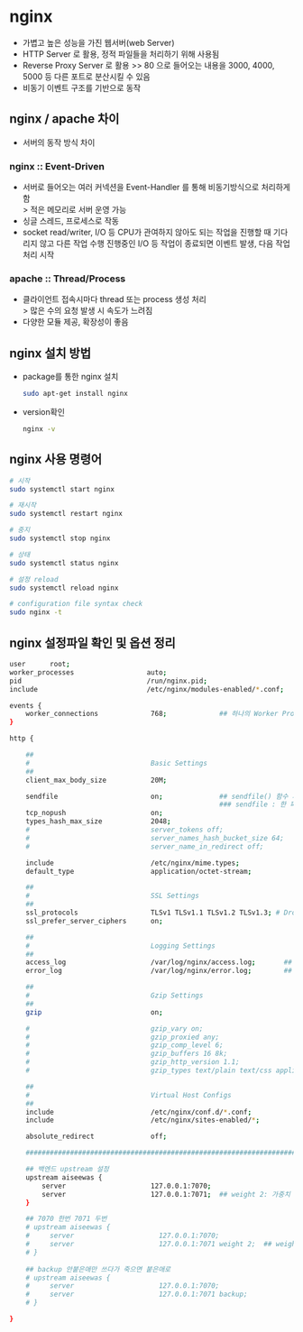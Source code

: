# nginx
- 가볍고 높은 성능을 가진 웹서버(web Server)
- HTTP Server 로 활용, 정적 파일들을 처리하기 위해 사용됨
- Reverse Proxy Server 로 활용  >> 80 으로 들어오는 내용을 3000, 4000, 5000 등 다른 포트로 분산시킬 수 있음
- 비동기 이벤트 구조를 기반으로 동작

## nginx / apache 차이
- 서버의 동작 방식 차이
### nginx :: Event-Driven
- 서버로 들어오는 여러 커넥션을 Event-Handler 를 통해 비동기방식으로 처리하게 함        
    \> 적은 메모리로 서버 운영 가능
- 싱글 스레드, 프로세스로 작동
- socket read/writer, I/O 등 CPU가 관여하지 않아도 되는 작업을 진행할 때 기다리지 않고 다른 작업 수행
    진행중인 I/O 등 작업이 종료되면 이벤트 발생, 다음 작업 처리 시작
    
### apache :: Thread/Process
- 클라이언트 접속시마다 thread 또는 process 생성 처리       
    \> 많은 수의 요청 발생 시 속도가 느려짐
- 다양한 모듈 제공, 확장성이 좋음

## nginx 설치 방법
- package를 통한 nginx 설치
    ```bash
    sudo apt-get install nginx
    ```
- version확인
    ```bash
    nginx -v
    ```

## nginx 사용 명령어
```bash
# 시작
sudo systemctl start nginx

# 재시작
sudo systemctl restart nginx

# 중지
sudo systemctl stop nginx

# 상태
sudo systemctl status nginx

# 설정 reload
sudo systemctl reload nginx

# configuration file syntax check
sudo nginx -t
```





## nginx 설정파일 확인 및 옵션 정리
```bash
user      root;
worker_processes                  auto;                                 ## 몇개의 워커 프로세스를 생성할 것인가
pid                               /run/nginx.pid;                       ## nginx 마스터 프로세스 id 정보 저장
include                           /etc/nginx/modules-enabled/*.conf;    ## 서버 속성이 정의되어 있는 파일을 포함시킨다는 명령어 ## nginx 모듈관련:: 동적모듈방식

events {
    worker_connections             768;             ## 하나의 Worker Process 가 동시에 처리할 수 있는 커넥션 수 (default : 1024)
}

http {

    ##
    #                              Basic Settings
    ##
    client_max_body_size           20M;

    sendfile                       on;              ## sendfile() 함수 사용여부 지정
                                                    ### sendfile : 한 파일의 디스크립터와 다른 파일의 디스크립터간에 데이터를 복사하는 것으로 커널 내부에서 복사 진행
    tcp_nopush                     on;
    types_hash_max_size            2048;
    #                              server_tokens off;
    #                              server_names_hash_bucket_size 64;
    #                              server_name_in_redirect off;

    include                        /etc/nginx/mime.types;               ## 포함시킬 외부파일 정의. 파일에 적힌 내용을 현재 파일로 가져옴. # 허용타입
    default_type                   application/octet-stream;            ## 웹서버의 기본 Content-Type 정의

    ##
    #                              SSL Settings
    ##
    ssl_protocols                  TLSv1 TLSv1.1 TLSv1.2 TLSv1.3; # Dropping SSLv3, ref: POODLE
    ssl_prefer_server_ciphers      on;

    ##
    #                              Logging Settings
    ##
    access_log                     /var/log/nginx/access.log;       ## 젒고 로그가 쌓이는 경로
    error_log                      /var/log/nginx/error.log;        ## 에러 로그가 쌓이는 경로

    ##
    #                              Gzip Settings
    ##
    gzip                           on;

    #                              gzip_vary on;
    #                              gzip_proxied any;
    #                              gzip_comp_level 6;
    #                              gzip_buffers 16 8k;
    #                              gzip_http_version 1.1;
    #                              gzip_types text/plain text/css application/json application/javascript text/xml application/xml application/xml+rss text/javascript;

    ##
    #                              Virtual Host Configs
    ##
    include                        /etc/nginx/conf.d/*.conf;
    include                        /etc/nginx/sites-enabled/*;

    absolute_redirect              off;

    #########################################################################

    ## 백엔드 upstream 설정
    upstream aiseewas {
        server                     127.0.0.1:7070;
        server                     127.0.0.1:7071;  ## weight 2: 가중치 /  backup 쉬다가 쟤 죽으면 얘로
    }

    ## 7070 한번 7071 두번
    # upstream aiseewas {
    #     server                     127.0.0.1:7070;
    #     server                     127.0.0.1:7071 weight 2;  ## weight 2: 가중치 /  backup 쉬다가 쟤 죽으면 얘로
    # }
    
    ## backup 안붙은애만 쓰다가 죽으면 붙은애로
    # upstream aiseewas {
    #     server                     127.0.0.1:7070;
    #     server                     127.0.0.1:7071 backup;
    # }

}
```